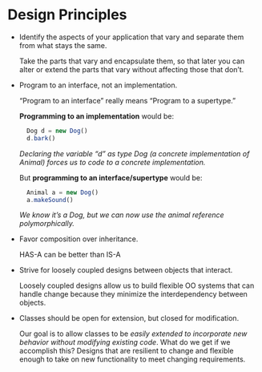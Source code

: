# Design Principles

- Identify the aspects of your application that vary and separate them from what stays the same.

  Take the parts that vary and encapsulate them, so that later you can alter or extend the parts that vary without affecting those that don’t.

- Program to an interface, not an implementation.

  “Program to an interface” really means “Program to a supertype.”

  **Programming to an implementation** would be:

  ```javascript
    Dog d = new Dog()
    d.bark()
  ```

  _Declaring the variable “d” as type Dog (a concrete implementation of Animal) forces us to code to a concrete implementation._

  But **programming to an interface/supertype** would be:

  ```javascript
    Animal a = new Dog()
    a.makeSound()
  ```

  _We know it’s a Dog, but we can now use the animal reference polymorphically._

- Favor composition over inheritance.

  HAS-A can be better than IS-A

- Strive for loosely coupled designs between objects that interact.

  Loosely coupled designs allow us to build flexible OO systems that can handle change because they minimize the interdependency between objects.

- Classes should be open for extension, but closed for modification.

  Our goal is to allow classes to be _easily extended to incorporate new behavior without modifying existing code_. What do we get if we accomplish this? Designs that are resilient to change and flexible enough to take on new functionality to meet changing requirements.
